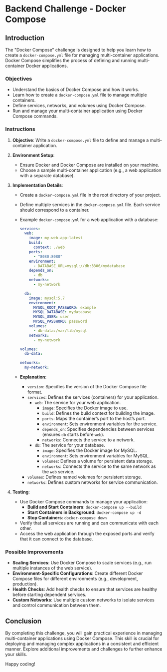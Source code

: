 # Backend Challenge - Docker Compose

## Introduction

The "Docker Compose" challenge is designed to help you learn how to create a `docker-compose.yml` file for managing multi-container applications. Docker Compose simplifies the process of defining and running multi-container Docker applications.

### Objectives

- Understand the basics of Docker Compose and how it works.
- Learn how to create a `docker-compose.yml` file to manage multiple containers.
- Define services, networks, and volumes using Docker Compose.
- Run and manage your multi-container application using Docker Compose commands.

### Instructions

1. **Objective**: Write a `docker-compose.yml` file to define and manage a multi-container application.

2. **Environment Setup**:
   - Ensure Docker and Docker Compose are installed on your machine.
   - Choose a sample multi-container application (e.g., a web application with a separate database).

3. **Implementation Details**:
   - Create a `docker-compose.yml` file in the root directory of your project.
   - Define multiple services in the `docker-compose.yml` file. Each service should correspond to a container.
   - Example `docker-compose.yml` for a web application with a database:
     
     ```yaml
     services:
       web:
         image: my-web-app:latest
         build:
           context: ./web
         ports:
           - "8080:8080"
         environment:
           - DATABASE_URL=mysql://db:3306/mydatabase
         depends_on:
           - db
         networks:
           - my-network

       db:
         image: mysql:5.7
         environment:
           MYSQL_ROOT_PASSWORD: example
           MYSQL_DATABASE: mydatabase
           MYSQL_USER: user
           MYSQL_PASSWORD: password
         volumes:
           - db-data:/var/lib/mysql
         networks:
           - my-network

     volumes:
       db-data:

     networks:
       my-network:
     ```
   - **Explanation**:
     - `version`: Specifies the version of the Docker Compose file format.
     - `services`: Defines the services (containers) for your application.
       - `web`: The service for your web application.
         - `image`: Specifies the Docker image to use.
         - `build`: Defines the build context for building the image.
         - `ports`: Maps the container’s port to the host’s port.
         - `environment`: Sets environment variables for the service.
         - `depends_on`: Specifies dependencies between services (ensures `db` starts before `web`).
         - `networks`: Connects the service to a network.
       - `db`: The service for your database.
         - `image`: Specifies the Docker image for MySQL.
         - `environment`: Sets environment variables for MySQL.
         - `volumes`: Defines a volume for persistent data storage.
         - `networks`: Connects the service to the same network as the `web` service.
     - `volumes`: Defines named volumes for persistent storage.
     - `networks`: Defines custom networks for service communication.

4. **Testing**:
   - Use Docker Compose commands to manage your application:
     - **Build and Start Containers**: `docker-compose up --build`
     - **Start Containers in Background**: `docker-compose up -d`
     - **Stop Containers**: `docker-compose down`
   - Verify that all services are running and can communicate with each other.
   - Access the web application through the exposed ports and verify that it can connect to the database.

### Possible Improvements

- **Scaling Services**: Use Docker Compose to scale services (e.g., run multiple instances of the web service).
- **Environment-Specific Configurations**: Create different Docker Compose files for different environments (e.g., development, production).
- **Health Checks**: Add health checks to ensure that services are healthy before starting dependent services.
- **Custom Networks**: Use multiple custom networks to isolate services and control communication between them.

## Conclusion

By completing this challenge, you will gain practical experience in managing multi-container applications using Docker Compose. This skill is crucial for deploying and managing complex applications in a consistent and efficient manner. Explore additional improvements and challenges to further enhance your skills.

Happy coding!
